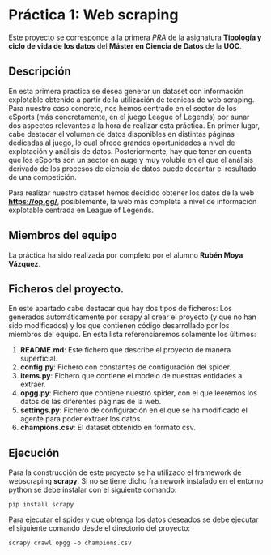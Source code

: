 # Práctica 1: Web scraping

Este proyecto se corresponde a la primera *PRA* de la asignatura **Tipología y ciclo de vida de los datos** del **Máster en Ciencia de Datos** de la **UOC**.

## Descripción

En esta primera practica se desea generar un dataset con información explotable obtenido a partir de la utilización de técnicas de web scraping. Para nuestro caso concreto, nos hemos centrado en el sector de los eSports (más concretamente, en el juego League of Legends) por aunar dos aspectos relevantes a la hora de realizar esta práctica. En primer lugar, cabe destacar el volumen de datos disponibles en distintas páginas dedicadas al juego, lo cual ofrece grandes oportunidades a nivel de explotación y análisis de datos. Posteriormente, hay que tener en cuenta que los eSports son un sector en auge y muy voluble en el que el análisis derivado de los procesos de ciencia de datos puede decantar el resultado de una competición.

Para realizar nuestro dataset hemos decidido obtener los datos de la web **https://op.gg/**, posiblemente, la web más completa a nivel de información explotable centrada en League of Legends.

## Miembros del equipo
La práctica ha sido realizada por completo por el alumno **Rubén Moya Vázquez**.

## Ficheros del proyecto.
En este apartado cabe destacar que hay dos tipos de ficheros: Los generados automáticamente por scrapy al crear el proyecto (y que no han sido modificados) y los que contienen código desarrollado por los miembros del equipo. En esta lista referenciaremos solamente los últimos:

1. **README.md**: Este fichero que describe el proyecto de manera superficial.
2. **config.py**: Fichero con constantes de configuración del spider.
3. **items.py**: Fichero que contiene el modelo de nuestras entidades a extraer.
4. **opgg.py**: Fichero que contiene nuestro spider, con el que leeremos los datos de las diferentes páginas de la web.
5. **settings.py**: Fichero de configuración en el que se ha modificado el agente para poder extraer los datos.
6. **champions.csv**: El dataset obtenido en formato csv.

## Ejecución
Para la construcción de este proyecto se ha utilizado el framework de webscraping **scrapy**. Si no se tiene dicho framework instalado en el entorno python se debe instalar con el siguiente comando:

``pip install scrapy``

Para ejecutar el spider y que obtenga los datos deseados se debe ejecutar el siguiente comando desde el directorio del proyecto:

``scrapy crawl opgg -o champions.csv``